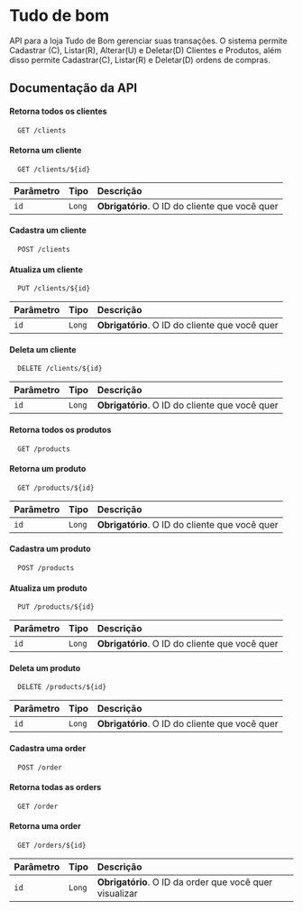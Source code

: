 
# Tudo de bom

API para a loja Tudo de Bom gerenciar suas transações.
O sistema permite Cadastrar (C), Listar(R), Alterar(U) e Deletar(D) Clientes e Produtos, além disso permite Cadastrar(C), Listar(R) e Deletar(D) ordens de compras.



## Documentação da API

#### Retorna todos os clientes

```http
  GET /clients
```

#### Retorna um cliente

```http
  GET /clients/${id}
```

| Parâmetro   | Tipo       | Descrição                                   |
| :---------- | :--------- | :------------------------------------------ |
| `id`      | `Long` | **Obrigatório**. O ID do cliente que você quer |


#### Cadastra um cliente

```http
  POST /clients
```

#### Atualiza um cliente

```http
  PUT /clients/${id}
```

| Parâmetro   | Tipo       | Descrição                                   |
| :---------- | :--------- | :------------------------------------------ |
| `id`      | `Long` | **Obrigatório**. O ID do cliente que você quer |



#### Deleta um cliente

```http
  DELETE /clients/${id}
```

| Parâmetro   | Tipo       | Descrição                                   |
| :---------- | :--------- | :------------------------------------------ |
| `id`      | `Long` | **Obrigatório**. O ID do cliente que você quer |


#### Retorna todos os produtos

```http
  GET /products
```

#### Retorna um produto

```http
  GET /products/${id}
```

| Parâmetro   | Tipo       | Descrição                                   |
| :---------- | :--------- | :------------------------------------------ |
| `id`      | `Long` | **Obrigatório**. O ID do cliente que você quer |


#### Cadastra um produto

```http
  POST /products
```

#### Atualiza um produto

```http
  PUT /products/${id}
```

| Parâmetro   | Tipo       | Descrição                                   |
| :---------- | :--------- | :------------------------------------------ |
| `id`      | `Long` | **Obrigatório**. O ID do cliente que você quer |



#### Deleta um produto

```http
  DELETE /products/${id}
```

| Parâmetro   | Tipo       | Descrição                                   |
| :---------- | :--------- | :------------------------------------------ |
| `id`      | `Long` | **Obrigatório**. O ID do cliente que você quer |

#### Cadastra uma order

```http
  POST /order
```


#### Retorna todas as orders

```http
  GET /order
```


#### Retorna uma order

```http
  GET /orders/${id}
```

| Parâmetro   | Tipo       | Descrição                                                    |
| :---------- | :--------- |:-------------------------------------------------------------|
| `id`      | `Long` | **Obrigatório**. O ID da order que você quer visualizar |



